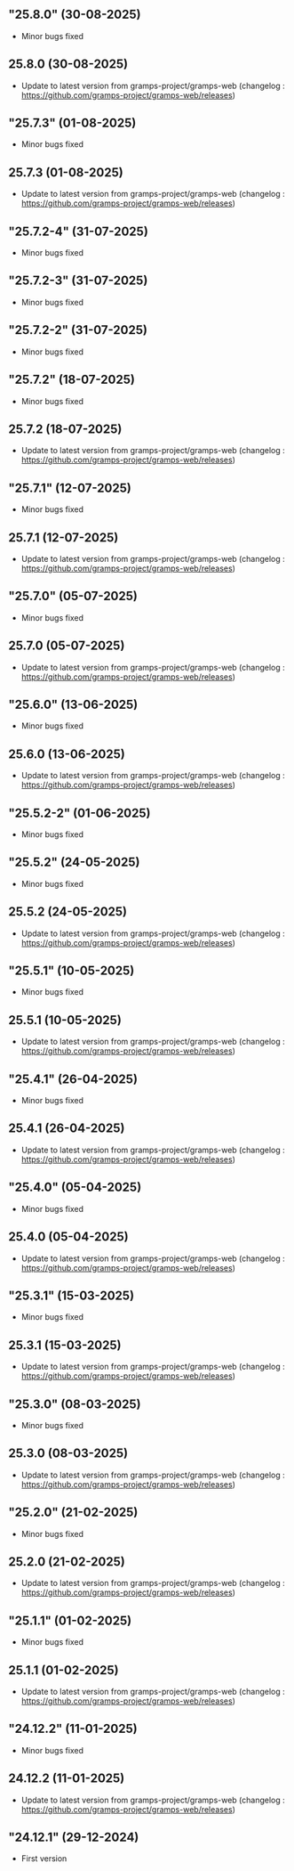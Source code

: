 ## "25.8.0" (30-08-2025)
- Minor bugs fixed

## 25.8.0 (30-08-2025)
- Update to latest version from gramps-project/gramps-web (changelog : https://github.com/gramps-project/gramps-web/releases)
## "25.7.3" (01-08-2025)
- Minor bugs fixed

## 25.7.3 (01-08-2025)
- Update to latest version from gramps-project/gramps-web (changelog : https://github.com/gramps-project/gramps-web/releases)
## "25.7.2-4" (31-07-2025)
- Minor bugs fixed
## "25.7.2-3" (31-07-2025)
- Minor bugs fixed
## "25.7.2-2" (31-07-2025)
- Minor bugs fixed
## "25.7.2" (18-07-2025)
- Minor bugs fixed

## 25.7.2 (18-07-2025)
- Update to latest version from gramps-project/gramps-web (changelog : https://github.com/gramps-project/gramps-web/releases)
## "25.7.1" (12-07-2025)
- Minor bugs fixed
## 25.7.1 (12-07-2025)

- Update to latest version from gramps-project/gramps-web (changelog : https://github.com/gramps-project/gramps-web/releases)

## "25.7.0" (05-07-2025)

- Minor bugs fixed

## 25.7.0 (05-07-2025)

- Update to latest version from gramps-project/gramps-web (changelog : https://github.com/gramps-project/gramps-web/releases)

## "25.6.0" (13-06-2025)

- Minor bugs fixed

## 25.6.0 (13-06-2025)

- Update to latest version from gramps-project/gramps-web (changelog : https://github.com/gramps-project/gramps-web/releases)

## "25.5.2-2" (01-06-2025)

- Minor bugs fixed

## "25.5.2" (24-05-2025)

- Minor bugs fixed

## 25.5.2 (24-05-2025)

- Update to latest version from gramps-project/gramps-web (changelog : https://github.com/gramps-project/gramps-web/releases)

## "25.5.1" (10-05-2025)

- Minor bugs fixed

## 25.5.1 (10-05-2025)

- Update to latest version from gramps-project/gramps-web (changelog : https://github.com/gramps-project/gramps-web/releases)

## "25.4.1" (26-04-2025)

- Minor bugs fixed

## 25.4.1 (26-04-2025)

- Update to latest version from gramps-project/gramps-web (changelog : https://github.com/gramps-project/gramps-web/releases)

## "25.4.0" (05-04-2025)

- Minor bugs fixed

## 25.4.0 (05-04-2025)

- Update to latest version from gramps-project/gramps-web (changelog : https://github.com/gramps-project/gramps-web/releases)

## "25.3.1" (15-03-2025)

- Minor bugs fixed

## 25.3.1 (15-03-2025)

- Update to latest version from gramps-project/gramps-web (changelog : https://github.com/gramps-project/gramps-web/releases)

## "25.3.0" (08-03-2025)

- Minor bugs fixed

## 25.3.0 (08-03-2025)

- Update to latest version from gramps-project/gramps-web (changelog : https://github.com/gramps-project/gramps-web/releases)

## "25.2.0" (21-02-2025)

- Minor bugs fixed

## 25.2.0 (21-02-2025)

- Update to latest version from gramps-project/gramps-web (changelog : https://github.com/gramps-project/gramps-web/releases)

## "25.1.1" (01-02-2025)

- Minor bugs fixed

## 25.1.1 (01-02-2025)

- Update to latest version from gramps-project/gramps-web (changelog : https://github.com/gramps-project/gramps-web/releases)

## "24.12.2" (11-01-2025)

- Minor bugs fixed

## 24.12.2 (11-01-2025)

- Update to latest version from gramps-project/gramps-web (changelog : https://github.com/gramps-project/gramps-web/releases)

## "24.12.1" (29-12-2024)

- First version

